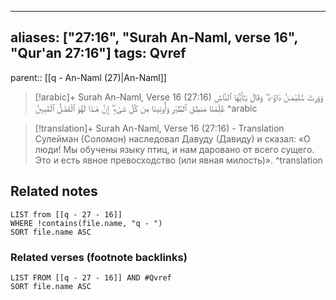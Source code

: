 
---
aliases: ["27:16", "Surah An-Naml, verse 16", "Qur'an 27:16"]
tags: Qvref
---

parent:: [[q - An-Naml (27)|An-Naml]]

> [!arabic]+ Surah An-Naml, Verse 16 (27:16)
> <span class="quran-arabic">وَوَرِثَ سُلَيْمَـٰنُ دَاوُۥدَ ۖ وَقَالَ يَـٰٓأَيُّهَا ٱلنَّاسُ عُلِّمْنَا مَنطِقَ ٱلطَّيْرِ وَأُوتِينَا مِن كُلِّ شَىْءٍ ۖ إِنَّ هَـٰذَا لَهُوَ ٱلْفَضْلُ ٱلْمُبِينُ</span>
^arabic

> [!translation]+ Surah An-Naml, Verse 16 (27:16) - Translation
> Сулейман (Соломон) наследовал Давуду (Давиду) и сказал: «О люди! Мы обучены языку птиц, и нам даровано от всего сущего. Это и есть явное превосходство (или явная милость)».
^translation



## Related notes
```dataview
LIST from [[q - 27 - 16]]
WHERE !contains(file.name, "q - ")
SORT file.name ASC
```

### Related verses (footnote backlinks)
```dataview
LIST FROM [[q - 27 - 16]] AND #Qvref
SORT file.name ASC
```

